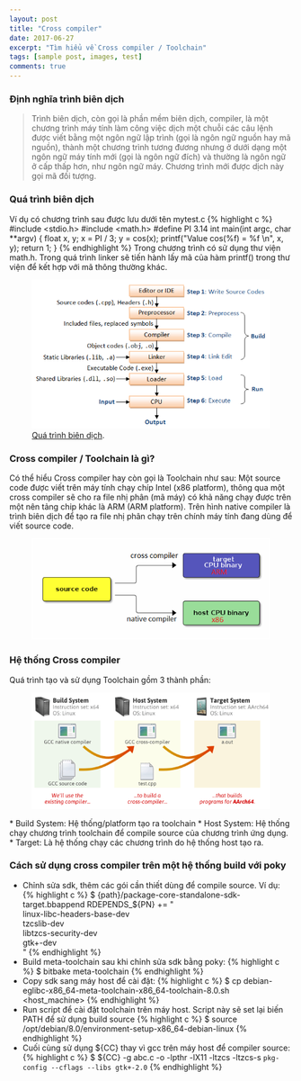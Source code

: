 ```yaml
---
layout: post
title: "Cross compiler"
date: 2017-06-27
excerpt: "Tìm hiểu về Cross compiler / Toolchain"
tags: [sample post, images, test]
comments: true
---
```


### Định nghĩa trình biên dịch

> Trình biên dịch, còn gọi là phần mềm biên dịch, compiler, là một chương trình máy tính làm công việc dịch một chuỗi các câu lệnh được viết bằng một ngôn ngữ lập trình (gọi là ngôn ngữ nguồn hay mã nguồn), thành một chương trình tương đương nhưng ở dưới dạng một ngôn ngữ máy tính mới (gọi là ngôn ngữ đích) và thường là ngôn ngữ ở cấp thấp hơn, như ngôn ngữ máy. Chương trình mới được dịch này gọi mã đối tượng.

### Quá trình biên dịch

Ví dụ có chương trình sau được lưu dưới tên mytest.c
{% highlight c %}
#include <stdio.h>
#include <math.h>
#define PI 3.14
int main(int argc, char **argv)
{
    float x, y;
    x = PI / 3;
    y = cos(x);
    printf("Value cos(%f) = %f \n", x, y);
    return 1;
}
{% endhighlight %}
Trong chương trình có sử dụng thư viện math.h. Trong quá trình linker sẽ tiến hành lấy mã của hàm printf() trong thư viện để kết hợp với mã thông thường khác.
<figure>
	<a href="https://raw.githubusercontent.com/redsiren204/redsiren204.github.io/master/resources/cross-compiler/CompilationProcess.png"><img src="https://raw.githubusercontent.com/redsiren204/redsiren204.github.io/master/resources/cross-compiler/CompilationProcess.png"></a>
	<figcaption><a href="https://raw.githubusercontent.com/redsiren204/redsiren204.github.io/master/resources/cross-compiler/CompilationProcess.png" title="Quá trình biên dịch">Quá trình biên dịch</a>.</figcaption>
</figure>

### Cross compiler / Toolchain là gì?

Có thể hiểu Cross compiler hay còn gọi là Toolchain như sau:
Một source code được viết trên máy tính chạy chíp Intel (x86 platform), thông qua một cross compiler sẽ cho ra file nhị phân (mã máy) có khả năng chạy được trên một nên tảng chip khác là ARM (ARM platform). Trên hình native compiler là trình biên dịch để tạo ra file nhị phân chạy trên chính máy tính đang dùng để viết source code.
<figure>
	<a href="https://raw.githubusercontent.com/redsiren204/redsiren204.github.io/master/resources/cross-compiler/cross-compile.png"><img src="https://raw.githubusercontent.com/redsiren204/redsiren204.github.io/master/resources/cross-compiler/cross-compile.png"></a>
</figure>

### Hệ thống Cross compiler

Quá trình tạo và sử dụng Toolchain gồm 3 thành phần:
<figure>
	<a href="https://raw.githubusercontent.com/redsiren204/redsiren204.github.io/master/resources/cross-compiler/build-gcc-cross-compiler.png"><img src="https://raw.githubusercontent.com/redsiren204/redsiren204.github.io/master/resources/cross-compiler/build-gcc-cross-compiler.png"></a>
</figure>
* Build System: Hệ thống/platform tạo ra toolchain
* Host System: Hệ thống chạy chương trình toolchain để compile source của chương trình ứng dụng.
* Target: Là hệ thống chạy các chương trình do hệ thống host tạo ra.

### Cách sử dụng cross compiler trên một hệ thống build với poky

* Chỉnh sửa sdk, thêm các gói cần thiết dùng để compile source. Ví dụ:
{% highlight c %}
$ {path}/package-core-standalone-sdk-target.bbappend
RDEPENDS_${PN} += "\
linux-libc-headers-base-dev \
tzcslib-dev \
libtzcs-security-dev \
gtk+-dev \
"
{% endhighlight %}
* Build meta-toolchain sau khi chỉnh sửa sdk bằng poky:
{% highlight c %}
$ bitbake meta-toolchain
{% endhighlight %}
* Copy sdk sang máy host để cài đặt:
{% highlight c %}
$ cp debian-eglibc-x86_64-meta-toolchain-x86_64-toolchain-8.0.sh <host_machine>
{% endhighlight %}
* Run script để cài đặt toolchain trên máy host. Script này sẽ set lại biến PATH để sử dụng build source
{% highlight c %}
$ source /opt/debian/8.0/environment-setup-x86_64-debian-linux
{% endhighlight %}
* Cuối cùng sử dụng ${CC} thay vì gcc trên máy host để compiler source:
{% highlight c %}
$ ${CC} -g abc.c -o  -lpthr -lX11 -ltzcs -ltzcs-s `pkg-config --cflags --libs gtk+-2.0`
{% endhighlight %}